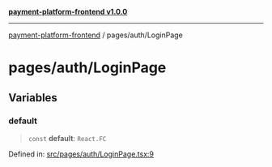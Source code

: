 [**payment-platform-frontend v1.0.0**](../../README.md)

***

[payment-platform-frontend](../../README.md) / pages/auth/LoginPage

# pages/auth/LoginPage

## Variables

### default

> `const` **default**: `React.FC`

Defined in: [src/pages/auth/LoginPage.tsx:9](https://github.com/lsendel/sass/blob/main/frontend/src/pages/auth/LoginPage.tsx#L9)
